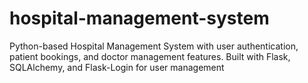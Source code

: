 # hospital-management-system

Python-based Hospital Management System with user authentication, patient bookings, and doctor management features. Built with Flask, SQLAlchemy, and Flask-Login for user management
